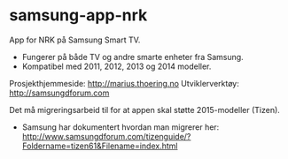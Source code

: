 samsung-app-nrk
===============

App for NRK på Samsung Smart TV.
- Fungerer på både TV og andre smarte enheter fra Samsung.
- Kompatibel med 2011, 2012, 2013 og 2014 modeller.

Prosjekthjemmeside: http://marius.thoering.no
Utviklerverktøy: http://samsungdforum.com

Det må migreringsarbeid til for at appen skal støtte 2015-modeller (Tizen).
- Samsung har dokumentert hvordan man migrerer her:
    http://www.samsungdforum.com/tizenguide/?Foldername=tizen61&Filename=index.html
